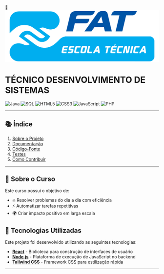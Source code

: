  🌟 ![logo FAT](Logo_fat.png)
# **TÉCNICO DESENVOLVIMENTO DE SISTEMAS**

 

![Java](https://img.shields.io/badge/Feito%20com-Java-007396?logo=java&logoColor=white)
![SQL](https://img.shields.io/badge/Feito%20com-SQL-4479A1?logo=mysql&logoColor=white)
![HTML5](https://img.shields.io/badge/Feito%20com-HTML5-E34F26?logo=html5&logoColor=white)
![CSS3](https://img.shields.io/badge/Feito%20com-CSS3-1572B6?logo=css3&logoColor=white)
![JavaScript](https://img.shields.io/badge/Feito%20com-JavaScript-F7DF1E?logo=javascript&logoColor=black)
![PHP](https://img.shields.io/badge/Feito%20com-PHP-777BB4?logo=php&logoColor=white)

---
## 📚 Índice

1. [Sobre o Projeto](#-sobre-o-projeto)
2. [Documentação](./docs/README.md)
3. [Código-Fonte](./src/README.md)
4. [Testes](./tests/README.md)
5. [Como Contribuir](./docs/contribuicao.md)

---

## 📖 **Sobre o Curso**

Este curso possui o objetivo de:

- 🔥 Resolver problemas do dia a dia com eficiência
- ⚡ Automatizar tarefas repetitivas
- 🌍 Criar impacto positivo em larga escala

## 🚀 Tecnologias Utilizadas

Este projeto foi desenvolvido utilizando as seguintes tecnologias:

- **[React](https://reactjs.org/)** - Biblioteca para construção de interfaces de usuário  
- **[Node.js](https://nodejs.org/)** - Plataforma de execução de JavaScript no backend  
- **[Tailwind CSS](https://tailwindcss.com/)** - Framework CSS para estilização rápida  

---


